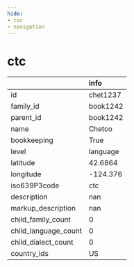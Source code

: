 ```yaml
---
hide:
- toc
- navigation
---
```

# ctc
|                      | info     |
|:---------------------|:---------|
| id                   | chet1237 |
| family_id            | book1242 |
| parent_id            | book1242 |
| name                 | Chetco   |
| bookkeeping          | True     |
| level                | language |
| latitude             | 42.6864  |
| longitude            | -124.376 |
| iso639P3code         | ctc      |
| description          | nan      |
| markup_description   | nan      |
| child_family_count   | 0        |
| child_language_count | 0        |
| child_dialect_count  | 0        |
| country_ids          | US       |